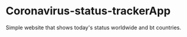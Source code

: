 # Coronavirus-status-trackerApp
Simple website that shows today's status worldwide and bt countries.

